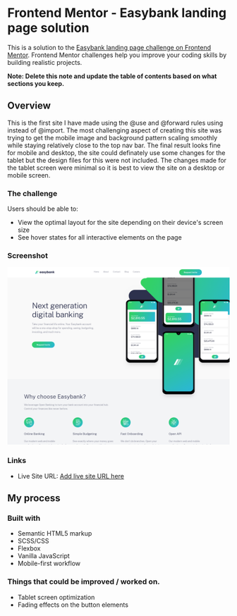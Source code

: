 # Frontend Mentor - Easybank landing page solution

This is a solution to the [Easybank landing page challenge on Frontend Mentor](https://www.frontendmentor.io/challenges/easybank-landing-page-WaUhkoDN). Frontend Mentor challenges help you improve your coding skills by building realistic projects. 




**Note: Delete this note and update the table of contents based on what sections you keep.**

## Overview
This is the first site I have made using the @use and @forward rules using instead of @import.
The most challenging aspect of creating this site was trying to get the mobile image and background pattern
scaling smoothly while staying relatively close to the top nav bar. The final result looks fine for mobile and
desktop, the site could definately use some changes for the tablet but the design files for this were not included. 
The changes made for the tablet screen were minimal so it is best to view the site on a desktop or mobile screen.


### The challenge

Users should be able to:

- View the optimal layout for the site depending on their device's screen size
- See hover states for all interactive elements on the page

### Screenshot

![](./screenshot.png)


### Links

- Live Site URL: [Add live site URL here](https://bengera.github.io/easy-bank-landing-page/)

## My process

### Built with

- Semantic HTML5 markup
- SCSS/CSS
- Flexbox
- Vanilla JavaScript
- Mobile-first workflow

### Things that could be improved / worked on.

- Tablet screen optimization
- Fading effects on the button elements

